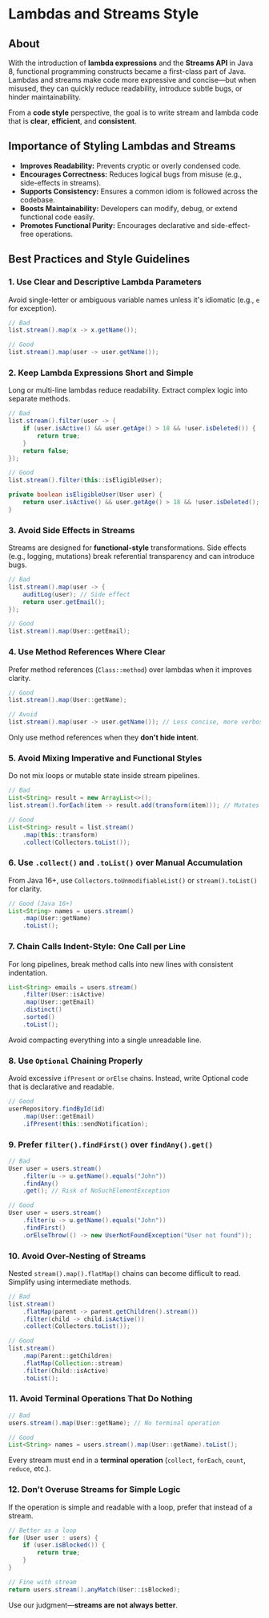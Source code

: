 # Lambdas and Streams Style

## About

With the introduction of **lambda expressions** and the **Streams API** in Java 8, functional programming constructs became a first-class part of Java. Lambdas and streams make code more expressive and concise—but when misused, they can quickly reduce readability, introduce subtle bugs, or hinder maintainability.

From a **code style** perspective, the goal is to write stream and lambda code that is **clear**, **efficient**, and **consistent**.

## Importance of Styling Lambdas and Streams

* **Improves Readability:** Prevents cryptic or overly condensed code.
* **Encourages Correctness:** Reduces logical bugs from misuse (e.g., side-effects in streams).
* **Supports Consistency:** Ensures a common idiom is followed across the codebase.
* **Boosts Maintainability:** Developers can modify, debug, or extend functional code easily.
* **Promotes Functional Purity:** Encourages declarative and side-effect-free operations.

## Best Practices and Style Guidelines

### 1. **Use Clear and Descriptive Lambda Parameters**

Avoid single-letter or ambiguous variable names unless it's idiomatic (e.g., `e` for exception).

```java
// Bad
list.stream().map(x -> x.getName());

// Good
list.stream().map(user -> user.getName());
```

### 2. **Keep Lambda Expressions Short and Simple**

Long or multi-line lambdas reduce readability. Extract complex logic into separate methods.

```java
// Bad
list.stream().filter(user -> {
    if (user.isActive() && user.getAge() > 18 && !user.isDeleted()) {
        return true;
    }
    return false;
});

// Good
list.stream().filter(this::isEligibleUser);

private boolean isEligibleUser(User user) {
    return user.isActive() && user.getAge() > 18 && !user.isDeleted();
}
```

### 3. **Avoid Side Effects in Streams**

Streams are designed for **functional-style** transformations. Side effects (e.g., logging, mutations) break referential transparency and can introduce bugs.

```java
// Bad
list.stream().map(user -> {
    auditLog(user); // Side effect
    return user.getEmail();
});

// Good
list.stream().map(User::getEmail);
```

### 4. **Use Method References Where Clear**

Prefer method references (`Class::method`) over lambdas when it improves clarity.

```java
// Good
list.stream().map(User::getName);

// Avoid
list.stream().map(user -> user.getName()); // Less concise, more verbose
```

Only use method references when they **don't hide intent**.

### 5. **Avoid Mixing Imperative and Functional Styles**

Do not mix loops or mutable state inside stream pipelines.

```java
// Bad
List<String> result = new ArrayList<>();
list.stream().forEach(item -> result.add(transform(item))); // Mutates result

// Good
List<String> result = list.stream()
    .map(this::transform)
    .collect(Collectors.toList());
```

### 6. **Use `.collect()` and `.toList()` over Manual Accumulation**

From Java 16+, use `Collectors.toUnmodifiableList()` or `stream().toList()` for clarity.

```java
// Good (Java 16+)
List<String> names = users.stream()
    .map(User::getName)
    .toList();
```

### 7. **Chain Calls Indent-Style: One Call per Line**

For long pipelines, break method calls into new lines with consistent indentation.

```java
List<String> emails = users.stream()
    .filter(User::isActive)
    .map(User::getEmail)
    .distinct()
    .sorted()
    .toList();
```

Avoid compacting everything into a single unreadable line.

### 8. **Use `Optional` Chaining Properly**

Avoid excessive `ifPresent` or `orElse` chains. Instead, write Optional code that is declarative and readable.

```java
// Good
userRepository.findById(id)
    .map(User::getEmail)
    .ifPresent(this::sendNotification);
```

### 9. **Prefer `filter().findFirst()` over `findAny().get()`**

```java
// Bad
User user = users.stream()
    .filter(u -> u.getName().equals("John"))
    .findAny()
    .get(); // Risk of NoSuchElementException

// Good
User user = users.stream()
    .filter(u -> u.getName().equals("John"))
    .findFirst()
    .orElseThrow(() -> new UserNotFoundException("User not found"));
```

### 10. **Avoid Over-Nesting of Streams**

Nested `stream().map().flatMap()` chains can become difficult to read. Simplify using intermediate methods.

```java
// Bad
list.stream()
    .flatMap(parent -> parent.getChildren().stream())
    .filter(child -> child.isActive())
    .collect(Collectors.toList());

// Good
list.stream()
    .map(Parent::getChildren)
    .flatMap(Collection::stream)
    .filter(Child::isActive)
    .toList();
```

### 11. **Avoid Terminal Operations That Do Nothing**

```java
// Bad
users.stream().map(User::getName); // No terminal operation

// Good
List<String> names = users.stream().map(User::getName).toList();
```

Every stream must end in a **terminal operation** (`collect`, `forEach`, `count`, `reduce`, etc.).

### 12. **Don’t Overuse Streams for Simple Logic**

If the operation is simple and readable with a loop, prefer that instead of a stream.

```java
// Better as a loop
for (User user : users) {
    if (user.isBlocked()) {
        return true;
    }
}
```

```java
// Fine with stream
return users.stream().anyMatch(User::isBlocked);
```

Use our judgment—**streams are not always better**.
